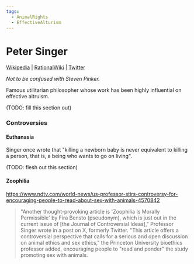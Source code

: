 ```yaml
---
tags:
  - AnimalRights
  - EffectiveAlturism
---
```

# Peter Singer

[Wikipedia](https://en.wikipedia.org/wiki/Peter_Singer) | [RationalWiki](https://rationalwiki.org/wiki/Peter_Singer) | [Twitter](https://twitter.com/PeterSinger)

_Not to be confused with Steven Pinker._

Famous utilitarian philosopher whose work has been highly influential on effective altruism.

(TODO: fill this section out)
### Controversies

#### Euthanasia

Singer once wrote that "killing a newborn baby is never equivalent to killing a person, that is, a being who wants to go on living".

(TODO: flesh out this section)

#### Zoophilia
https://www.ndtv.com/world-news/us-professor-stirs-controversy-for-encouraging-people-to-read-about-sex-with-animals-4570842

> "Another thought-provoking article is 'Zoophilia Is Morally Permissible' by Fira Bensto (pseudonym), which is just out in the current issue of [the Journal of Controversial Ideas]," Professor Singer wrote in a post on X, formerly Twitter.
> "This article offers a controversial perspective that calls for a serious and open discussion on animal ethics and sex ethics," the Princeton University bioethics professor added, encouraging people to "read and ponder" the study promoting sex with animals.
 
